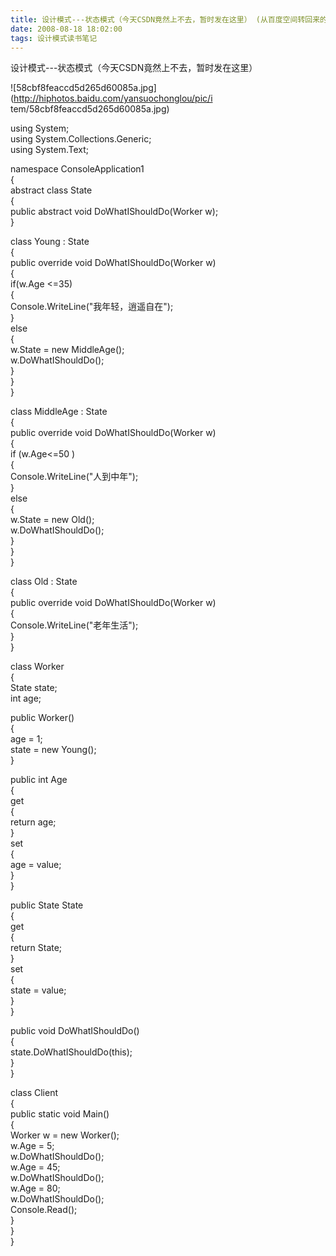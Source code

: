 ```yaml
---
title: 设计模式---状态模式（今天CSDN竟然上不去，暂时发在这里） (从百度空间转回来的)
date: 2008-08-18 18:02:00
tags: 设计模式读书笔记
---
```

设计模式---状态模式（今天CSDN竟然上不去，暂时发在这里）

![58cbf8feaccd5d265d60085a.jpg](http://hiphotos.baidu.com/yansuochonglou/pic/i
tem/58cbf8feaccd5d265d60085a.jpg)

using System;  
using System.Collections.Generic;  
using System.Text;

namespace ConsoleApplication1  
{  
abstract class State  
{  
public abstract void DoWhatIShouldDo(Worker w);  
}

class Young : State  
{  
public override void DoWhatIShouldDo(Worker w)  
{  
if(w.Age <=35)  
{  
Console.WriteLine("我年轻，逍遥自在");  
}  
else  
{  
w.State = new MiddleAge();  
w.DoWhatIShouldDo();  
}  
}  
}

class MiddleAge : State  
{  
public override void DoWhatIShouldDo(Worker w)  
{  
if (w.Age<=50 )  
{  
Console.WriteLine("人到中年");  
}  
else  
{  
w.State = new Old();  
w.DoWhatIShouldDo();  
}  
}  
}

class Old : State  
{  
public override void DoWhatIShouldDo(Worker w)  
{  
Console.WriteLine("老年生活");  
}  
}

class Worker  
{  
State state;  
int age;

public Worker()  
{  
age = 1;  
state = new Young();  
}  
  
public int Age  
{  
get  
{  
return age;  
}  
set  
{  
age = value;  
}  
}

public State State  
{  
get  
{  
return State;  
}  
set  
{  
state = value;  
}  
}

public void DoWhatIShouldDo()  
{  
state.DoWhatIShouldDo(this);  
}  
}

class Client  
{  
public static void Main()  
{  
Worker w = new Worker();  
w.Age = 5;  
w.DoWhatIShouldDo();  
w.Age = 45;  
w.DoWhatIShouldDo();  
w.Age = 80;  
w.DoWhatIShouldDo();  
Console.Read();  
}  
}  
}



